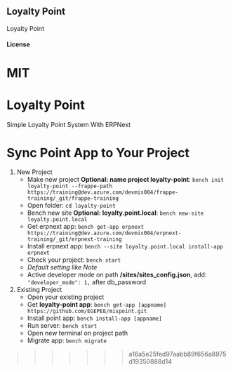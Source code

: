 
## Loyalty Point

Loyalty Point

#### License

MIT
=======
# Loyalty Point
Simple Loyalty Point System With ERPNext

# Sync Point App to Your Project
1. New Project
    * Make new project **Optional: name project loyalty-point**: `bench init loyalty-point --frappe-path https://training@dev.azure.com/devmis004/frappe-training/_git/frappe-training`
    * Open folder: `cd loyalty-point`
    * Bench new site **Optional: loyalty.point.local**: `bench new-site loyalty.point.local`
    * Get erpnext app: `bench get-app erpnext https://training@dev.azure.com/devmis004/erpnext-training/_git/erpnext-training`
    * Install erpnext app: `bench --site loyalty.point.local install-app erpnext`
    * Check your project: `bench start`
    * *Default setting like Note*
    * Active developer mode on path **/sites/sites_config.json**, add: `"developer_mode": 1,` after db_password
2. Existing Project
    * Open your existing project 
    * Get **loyalty-point app**: `bench get-app [appname] https://github.com/EGEPEE/mispoint.git`
    * Install point app: `bench install-app [appname]`
    * Run server: `bench start`
    * Open new terminal on project path
    * Migrate app: `bench migrate`

>>>>>>> a16a5e25fed97aabb89f656a8975d19350888d14
